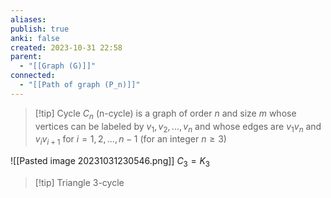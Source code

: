 ```yaml
---
aliases: 
publish: true
anki: false
created: 2023-10-31 22:58
parent:
  - "[[Graph (G)]]"
connected:
  - "[[Path of graph (P_n)]]"
---
```

> [!tip] Cycle $C_n {}$ (n-cycle)
> is a graph of order ${} n {}$ and size $m {}$ whose vertices can be labeled by ${} v_1, v_2, . . . , v_n {}$ and whose edges are ${} v_1v_n {}$ and ${} v_iv_{i+1} {}$ for $i = 1,2,...,n−1$ (for an integer ${} n ≥ 3 {}$)

![[Pasted image 20231031230546.png]]
$C_3 = K_3$

> [!tip] Triangle
> 3-cycle










